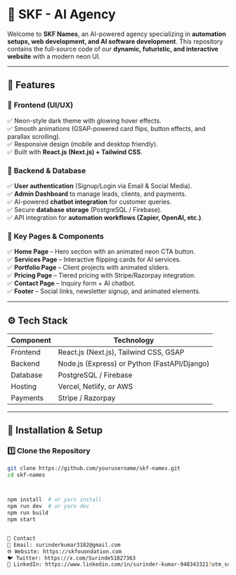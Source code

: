 # 🚀 SKF  - AI Agency

Welcome to **SKF Names**, an AI-powered agency specializing in **automation setups, web development, and AI software development**. This repository contains the full-source code of our **dynamic, futuristic, and interactive website** with a modern neon UI.  

---

## 🌟 Features  

### 🔹 **Frontend (UI/UX)**  
✅ Neon-style dark theme with glowing hover effects.  
✅ Smooth animations (GSAP-powered card flips, button effects, and parallax scrolling).  
✅ Responsive design (mobile and desktop friendly).  
✅ Built with **React.js (Next.js) + Tailwind CSS**.  

### 🔹 **Backend & Database**  
✅ **User authentication** (Signup/Login via Email & Social Media).  
✅ **Admin Dashboard** to manage leads, clients, and payments.  
✅ AI-powered **chatbot integration** for customer queries.  
✅ Secure **database storage** (PostgreSQL / Firebase).  
✅ API integration for **automation workflows (Zapier, OpenAI, etc.)**.  

### 🔹 **Key Pages & Components**  
✅ **Home Page** – Hero section with an animated neon CTA button.  
✅ **Services Page** – Interactive flipping cards for AI services.  
✅ **Portfolio Page** – Client projects with animated sliders.  
✅ **Pricing Page** – Tiered pricing with Stripe/Razorpay integration.  
✅ **Contact Page** – Inquiry form + AI chatbot.  
✅ **Footer** – Social links, newsletter signup, and animated elements.  

---

## ⚙️ Tech Stack  

| **Component** | **Technology** |
|--------------|----------------|
| Frontend | React.js (Next.js), Tailwind CSS, GSAP |
| Backend | Node.js (Express) or Python (FastAPI/Django) |
| Database | PostgreSQL / Firebase |
| Hosting | Vercel, Netlify, or AWS |
| Payments | Stripe / Razorpay |

---

## 📌 Installation & Setup  

### 1️⃣ Clone the Repository  
```sh
git clone https://github.com/yourusername/skf-names.git
cd skf-names



npm install  # or yarn install
npm run dev  # or yarn dev
npm run build
npm start


📧 Contact
📩 Email: surinderkumar3182@gmail.com
🌐 Website: https://skfouondation.com
🐦 Twitter: https://x.com/Surinde51827363
🔗 LinkedIn: https://www.linkedin.com/in/surinder-kumar-948343321?utm_source=share&utm_campaign=share_via&utm_content=profile&utm_medium=android_app
